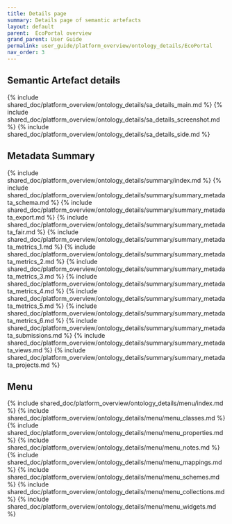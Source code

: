 ```yaml
---
title: Details page
summary: Details page of semantic artefacts
layout: default
parent:  EcoPortal overview
grand_parent: User Guide
permalink: user_guide/platform_overview/ontology_details/EcoPortal
nav_order: 3
---
```




## Semantic Artefact details
{% include shared_doc/platform_overview/ontology_details/sa_details_main.md  %}
{% include shared_doc/platform_overview/ontology_details/sa_details_screenshot.md  %}
{% include shared_doc/platform_overview/ontology_details/sa_details_side.md  %}

## Metadata Summary
{% include shared_doc/platform_overview/ontology_details/summary/index.md  %}
{% include shared_doc/platform_overview/ontology_details/summary/summary_metadata_schema.md  %}
{% include shared_doc/platform_overview/ontology_details/summary/summary_metadata_export.md  %}
{% include shared_doc/platform_overview/ontology_details/summary/summary_metadata_fair.md  %}
{% include shared_doc/platform_overview/ontology_details/summary/summary_metadata_metrics_1.md  %}
{% include shared_doc/platform_overview/ontology_details/summary/summary_metadata_metrics_2.md  %}
{% include shared_doc/platform_overview/ontology_details/summary/summary_metadata_metrics_3.md  %}
{% include shared_doc/platform_overview/ontology_details/summary/summary_metadata_metrics_4.md  %}
{% include shared_doc/platform_overview/ontology_details/summary/summary_metadata_metrics_5.md  %}
{% include shared_doc/platform_overview/ontology_details/summary/summary_metadata_metrics_6.md  %}
{% include shared_doc/platform_overview/ontology_details/summary/summary_metadata_submissions.md  %}
{% include shared_doc/platform_overview/ontology_details/summary/summary_metadata_views.md  %}
{% include shared_doc/platform_overview/ontology_details/summary/summary_metadata_projects.md  %}


## Menu
{% include shared_doc/platform_overview/ontology_details/menu/index.md  %}
{% include shared_doc/platform_overview/ontology_details/menu/menu_classes.md  %}
{% include shared_doc/platform_overview/ontology_details/menu/menu_properties.md  %}
{% include shared_doc/platform_overview/ontology_details/menu/menu_notes.md  %}
{% include shared_doc/platform_overview/ontology_details/menu/menu_mappings.md  %}
{% include shared_doc/platform_overview/ontology_details/menu/menu_schemes.md  %}
{% include shared_doc/platform_overview/ontology_details/menu/menu_collections.md  %}
{% include shared_doc/platform_overview/ontology_details/menu/menu_widgets.md  %}